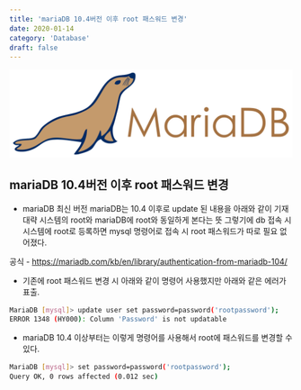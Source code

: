 ```yaml
---
title: 'mariaDB 10.4버전 이후 root 패스워드 변경'
date: 2020-01-14
category: 'Database'
draft: false
---
```


![](./images/banner/mariaDB.png)

## mariaDB 10.4버전 이후 root 패스워드 변경

- mariaDB 최신 버전
mariaDB는 10.4 이후로 update 된 내용을 아래와 같이 기재
대략 시스템의 root와 mariaDB에 root와 동일하게 본다는 뜻
그렇기에 db 접속 시 시스템에 root로 등록하면 mysql 명령어로 접속 시
root 패스워드가 따로 필요 없어졌다.

공식 - https://mariadb.com/kb/en/library/authentication-from-mariadb-104/

- 기존에 root 패스워드 변경 시 아래와 같이 명령어 사용했지만 아래와 같은 에러가 표출.

```sh
MariaDB [mysql]> update user set password=password('rootpassword');
ERROR 1348 (HY000): Column 'Password' is not updatable
```


- mariaDB 10.4 이상부터는 이렇게 명령어를 사용해서 root에 패스워드를 변경할 수 있다.

```sh
MariaDB [mysql]> set password=password('rootpassword');
Query OK, 0 rows affected (0.012 sec)
```